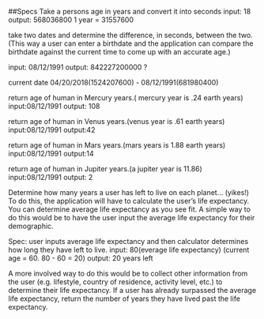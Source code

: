 ##Specs
Take a persons age in years and convert it into seconds
input: 18
output: 568036800
1 year = 31557600

take two dates and determine the difference, in seconds, between the two.(This way a user can enter a birthdate and the application can compare the birthdate against the current time to come up with an accurate age.)

input: 08/12/1991
output: 842227200000 ?

current date 04/20/2018(1524207600) - 08/12/1991(681980400)

return age of human in Mercury years.( mercury year is .24 earth years)
input:08/12/1991
output: 108

return age of human in Venus years.(venus year is .61 earth years)
input:08/12/1991
output:42

return age of human in Mars years.(mars years is 1.88 earth years)
input:08/12/1991
output:14

return age of human in Jupiter years.(a jupiter year is 11.86)
input:08/12/1991
output: 2

Determine how many years a user has left to live on each planet… (yikes!) To do this, the
application will have to calculate the user’s life expectancy. You can determine average life
expectancy as you see fit. A simple way to do this would be to have the user input the average
life expectancy for their demographic.


Spec: user inputs average life expectancy and then calculator determines how long they have left to live.
input: 80(everage life expectancy)
(current age = 60. 80 - 60 = 20)
output: 20 years left


A more involved way to do this would be to collect other
information from the user (e.g. lifestyle, country of residence, activity level, etc.) to
determine their life expectancy.
If a user has already surpassed the average life expectancy, return the number of years they
have lived past the life expectancy.

